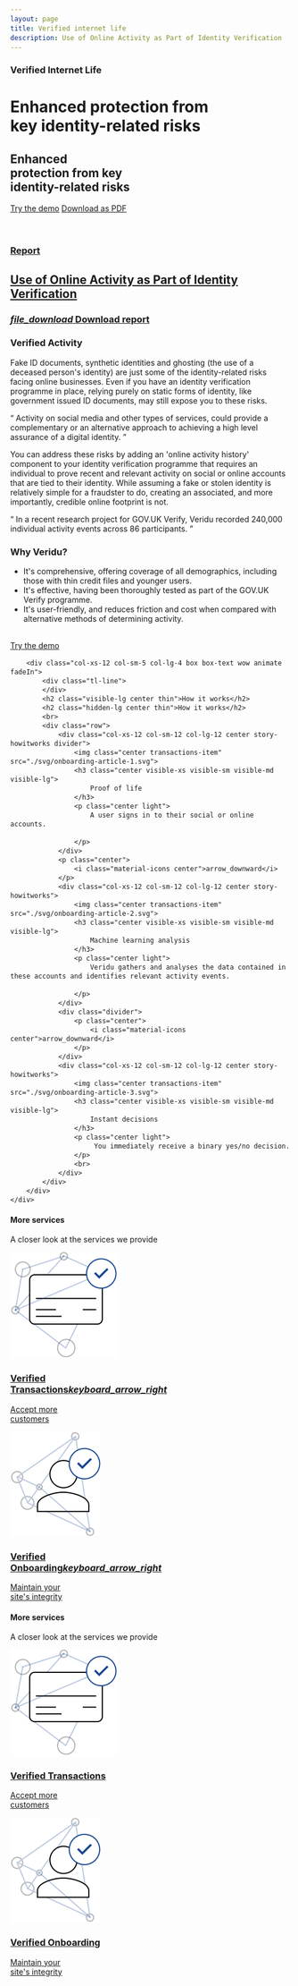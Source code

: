 ```yaml
---
layout: page
title: Verified internet life
description: Use of Online Activity as Part of Identity Verification
---
```

<div class="container-fluid">
    <div class="row">
        <div class="col-xs-12 col-sm-12 col-lg-12 box darkblue-bg wow animate fadeIn padding-bottom-header">
            <div class="row article-header-content">    
                <div class="col-xs-12 col-sm-7 col-lg-7 p1">
                    <div class="divider-header-3"></div>
                    <h3 class="visible-xs visible-sm visible-md visible-lg white">
                        Verified Internet Life</h3>
                    <h1 class="hidden-xs hidden-sm hidden-md visible-lg maxwidth-big-headline thin white">
                        Enhanced protection from<br> key identity-related risks
                    </h1>
                    <h2 class="visible-xs visible-sm visible-md hidden-lg maxwidth-small-headline thin white">
                        Enhanced<br> protection from key<br> identity-related risks
                    </h2>
                    <div class="divider-header-2"></div>
                    <div>
                        <span class="button-width">
                            <a class="secondary-negative-button" href="http://demo.veridu.com/popup-widget/">Try the demo</a>
                        </span>
                        <a class="secondary-negative-button hidden-xs" target="blank" href="./pdf/InternetLife.pdf">Download as PDF</a>
                    </div>
                    <div class="divider-header"></div>
                </div>
                <br class="hidden-xs hidden-sm"><br class="hidden-xs hidden-lg">
                <a target="blank" href="http://oixuk.org/wp-content/uploads/2016/07/UseofonlineactivityaspartoftheidentityverificationFINAL-1.pdf">
                    <div class="col-xs-12 col-sm-5 col-lg-4 box story-oix report-video-hover">
                            <h3 class="report-download-text">Report</h3>
                            <h2 class="thin report-headline">
                                Use of Online Activity as Part of Identity Verification
                            </h2>
                            <div class="story-report-text story-report-text-hover">
                                <h3 class="visible-xs visible-sm visible-md visible-lg" id="worlpay-text">
                                    <i class="material-icons icon-position">file_download</i> Download report
                                </h3>
                            </div>
                        </div>
                    </div>
                </a>
            </div>
        </div>
    </div>
</div>

<div class="container-fluid">
    <div class="row">
        <div class="col-xs-12 col-sm-7 col-lg-8 box box-text white-bg wow animate fadeIn">
            <div class="tl-line">
            </div>
            <h3>
                Verified Activity
            </h3>
            <p class="light">
                Fake ID documents, synthetic identities and ghosting (the use of a deceased person's identity) are just some of the identity-related risks facing online businesses. Even if you have an identity verification programme in place, relying purely on static forms of identity, like government issued ID documents, may still expose you to these risks.
            </p>
            <q>
                Activity on social media and other types of services, could provide a complementary or an alternative approach to achieving a high level assurance of a digital identity.
            </q>
            <p class="light">
                You can address these risks by adding an 'online activity history' component to your identity verification programme that requires an individual to prove recent and relevant activity on social or online accounts that are tied to their identity. While assuming a fake or stolen identity is relatively simple for a fraudster to do, creating an associated, and more importantly, credible online footprint is not. 
            </p>
            <q>
                In a recent research project for GOV.UK Verify, Veridu recorded 240,000 individual activity events across 86 participants.
            </q>
            <h3>
            Why Veridu?
            </h3>
            <ul class="light">
                <li>
                    It's comprehensive, offering coverage of all demographics, including those with thin credit files and younger users.
                </li>
                <li>
                    It's effective, having been thoroughly tested as part of the GOV.UK Verify programme.
                </li>
                <li>
                    It's user-friendly, and reduces friction and cost when compared with alternative methods of determining activity.
                </li>
            </ul>
            <br>
            <a href="http://demo.veridu.com/popup-widget/">
                <div class="demo-button-activity">
                    <div>
                        <a target="_blank" class="secondary-negative-button" href="http://demo.veridu.com/popup-widget/">Try the demo</a>
                    </div>
                </div>
                <div class="col-xs-12 col-sm-12 col-lg-12 story-demo activity-demo">
                </div>
            </a>
        </div>

        <div class="col-xs-12 col-sm-5 col-lg-4 box box-text wow animate fadeIn">
            <div class="tl-line">
            </div>
            <h2 class="visible-lg center thin">How it works</h2>
            <h2 class="hidden-lg center thin">How it works</h2>
            <br>
            <div class="row">
                <div class="col-xs-12 col-sm-12 col-lg-12 center story-howitworks divider">
                    <img class="center transactions-item" src="./svg/onboarding-article-1.svg">
                    <h3 class="center visible-xs visible-sm visible-md visible-lg">
                        Proof of life 
                    </h3>
                    <p class="center light">
                        A user signs in to their social or online accounts.

                    </p>
                </div>
                <p class="center">
                    <i class="material-icons center">arrow_downward</i>
                </p>
                <div class="col-xs-12 col-sm-12 col-lg-12 center story-howitworks">
                    <img class="center transactions-item" src="./svg/onboarding-article-2.svg">
                    <h3 class="center visible-xs visible-sm visible-md visible-lg">
                        Machine learning analysis
                    </h3>
                    <p class="center light">
                        Veridu gathers and analyses the data contained in these accounts and identifies relevant activity events.

                    </p>
                </div>
                <div class="divider">
                    <p class="center">
                        <i class="material-icons center">arrow_downward</i>
                    </p>
                </div>
                <div class="col-xs-12 col-sm-12 col-lg-12 center story-howitworks">
                    <img class="center transactions-item" src="./svg/onboarding-article-3.svg">
                    <h3 class="center visible-xs visible-sm visible-md visible-lg">
                        Instant decisions
                    </h3>
                    <p class="center light">
                         You immediately receive a binary yes/no decision.
                    </p>
                    <br>
                </div>
            </div>
        </div>
    </div>
</div>

<div class="visible-lg hidden-xs container-fluid wow animate fadeIn divider">
    <div class="row">
        <div class="col-xs-12 col-sm-4 col-lg-3 box heading-solutions">
            <h4 class="visible-xs visible-sm visible-md visible-lg white">More services</h4>
            <p class="maxwidth light solutionsh3 white">
                A closer look at the services we provide                
            </p>
        </div>
        <a href="./transactions.html">
            <div class="col-xs-12 col-sm-4 col-lg-3 box story-product transactions-icons transaction-product">
                <div class="tl-line transaction-line">
                </div>
                <div class="row">
                    <div class="col-xs-6 col-sm-6 col-lg-5">
                        <img class="solutions-item" src="./svg/creditcard-1.svg">
                    </div>
                    <div class="col-xs-6 col-sm-6 col-lg-7">
                        <h3 class="visible-xs visible-sm visible-md visible-lg darkblue">
                            Verified<br>Transactions<i class="material-icons icon-position">keyboard_arrow_right</i>
                        </h3>
                        <p class="maxwidth light solutionsh3">
                            Accept more<br> customers
                        </p>
                    </div>
                </div>
            </div>
        </a>
        <a href="./onboarding.html">                
            <div class="col-xs-12 col-sm-4 col-lg-3 box story-product onboarding-icons onboarding-product">
                <div class="tl-line onboarding-line">
                </div>
                <div class="row">
                    <div class="col-xs-6 col-sm-6 col-lg-5">
                    <img class="solutions-item" src="./svg/onboarding-1.svg">
                    </div>
                    <div class="col-xs-6 col-sm-6 col-lg-7">
                    <h3 class="visible-xs visible-sm visible-md visible-lg darkblue">
                        Verified<br>Onboarding<i class="material-icons icon-position">keyboard_arrow_right</i>
                    </h3>
                    <p class="maxwidth light solutionsh3">
                        Maintain your<br> site's integrity
                    </p>
                    </div>
                </div>
            </div>
        </a>
    </div>
</div>
<div class="hidden-lg visible-xs visible-sm visible-md container-fluid wow animate fadeIn divider">
    <div class="row">
            <div class="col-xs-6 col-sm-4 col-lg-4 box heading-solutions-md">
                <h4 class="visible-xs visible-sm visible-md visible-lg white">More services</h4>
                <p class="maxwidth light solutionsh3 white">
                    A closer look at the services we provide            
                </p>
            </div>
        <a href="./transactions.html">
            <div class="col-xs-6 col-sm-4 col-lg-4 box story-product-md transactions-icons transaction-product">
                <div class="tl-line transaction-line">
                </div>
                <img class="solutions-item" src="./svg/creditcard-1.svg">
                <h3 class="visible-xs visible-sm visible-md visible-lg darkblue solutionsh3">
                    Verified Transactions
                </h3>
                <p class="maxwidth light solutionsh3">
                    Accept more<br> customers
                </p>
            </div>
        </a>
        <a href="./onboarding.html">                
            <div class="col-xs-6 col-sm-4 col-lg-4 box story-product-md onboarding-icons">
                <div class="tl-line" id="onboarding-line">
                </div>
                <img class="solutions-item" src="./svg/onboarding-1.svg">
                <h3 class="visible-xs visible-sm visible-md visible-lg darkblue solutionsh3">
                    Verified Onboarding
                </h3>
                <p class="maxwidth light solutionsh3">
                    Maintain your<br> site's integrity
                </p>
            </div>
        </a>
    </div>
</div>
